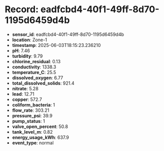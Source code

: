 # Record: eadfcbd4-40f1-49ff-8d70-1195d6459d4b

- **sensor_id**: eadfcbd4-40f1-49ff-8d70-1195d6459d4b
- **location**: Zone-1
- **timestamp**: 2025-06-03T18:15:23.236210
- **pH**: 7.46
- **turbidity**: 9.79
- **chlorine_residual**: 0.13
- **conductivity**: 1338.3
- **temperature_C**: 25.5
- **dissolved_oxygen**: 6.77
- **total_dissolved_solids**: 921.4
- **nitrate**: 5.28
- **lead**: 12.71
- **copper**: 572.7
- **coliform_bacteria**: 1
- **flow_rate**: 303.21
- **pressure_psi**: 39.9
- **pump_status**: 1
- **valve_open_percent**: 50.8
- **tank_level_m**: 0.82
- **energy_usage_kWh**: 637.9
- **event_type**: normal